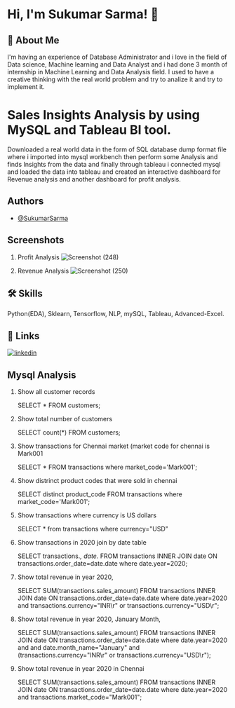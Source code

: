 
# Hi, I'm Sukumar Sarma! 👋

 
## 🚀 About Me
I'm having an experience of Database Administrator and i love in the field of Data science, Machine learning and Data Analyst and i had done 3 month of internship in Machine Learning and Data Analysis field. I used to have a creative thinking with the real world problem and try to analize it and try to implement it.

  
# Sales Insights Analysis by using MySQL and Tableau BI tool.

Downloaded a real world data in the form of SQL database dump format file where i imported into mysql workbench then perform some Analysis and finds Insights from the data and finally through tableau i connected mysql and loaded the data into tableau and created an interactive dashboard for Revenue analysis and another dashboard for profit analysis.


  
## Authors

- [@SukumarSarma](https://www.github.com/SukumarSarma)

  
## Screenshots
1. Profit Analysis
![Screenshot (248)](https://user-images.githubusercontent.com/86522739/148404772-ce7c04f4-f4bc-4b3d-8c7a-ccd1c995f6a5.png)

2. Revenue Analysis
![Screenshot (250)](https://user-images.githubusercontent.com/86522739/148404798-e9a0e2c0-661a-4669-88da-6aebf5bafd71.png)


  

  

  




  


  
## 🛠 Skills
Python(EDA), Sklearn, Tensorflow, NLP, mySQL, Tableau, Advanced-Excel.
## 🔗 Links

[![linkedin](https://img.shields.io/badge/linkedin-0A66C2?style=for-the-badge&logo=linkedin&logoColor=white)](https://www.linkedin.com/in/sukumar-sarma-271184197/)

  
## Mysql Analysis 

1. Show all customer records

    SELECT * FROM customers;

2. Show total number of customers

    SELECT count(*) FROM customers;

3. Show transactions for Chennai market (market code for chennai is Mark001

    SELECT * FROM transactions where market_code='Mark001';

4. Show distrinct product codes that were sold in chennai

    SELECT distinct product_code FROM transactions where market_code='Mark001';

5. Show transactions where currency is US dollars

    SELECT * from transactions where currency="USD"

6. Show transactions in 2020 join by date table

    SELECT transactions.*, date.* FROM transactions INNER JOIN date ON transactions.order_date=date.date where date.year=2020;

7. Show total revenue in year 2020,

    SELECT SUM(transactions.sales_amount) FROM transactions INNER JOIN date ON transactions.order_date=date.date where date.year=2020 and transactions.currency="INR\r" or transactions.currency="USD\r";

8. Show total revenue in year 2020, January Month,

    SELECT SUM(transactions.sales_amount) FROM transactions INNER JOIN date ON transactions.order_date=date.date where date.year=2020 and and date.month_name="January" and (transactions.currency="INR\r" or transactions.currency="USD\r");

9. Show total revenue in year 2020 in Chennai

    SELECT SUM(transactions.sales_amount) FROM transactions INNER JOIN date ON transactions.order_date=date.date where date.year=2020 and transactions.market_code="Mark001";

